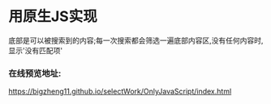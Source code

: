 用原生JS实现
=============
底部是可以被搜索到的内容;每一次搜索都会筛选一遍底部内容区,没有任何内容时,显示'没有匹配项'

### 在线预览地址:
https://bigzheng11.github.io/selectWork/OnlyJavaScript/index.html
